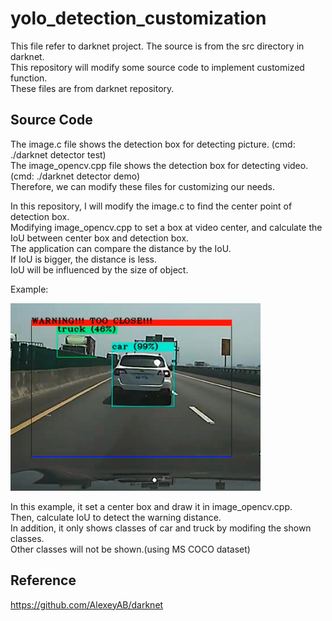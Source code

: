 # yolo_detection_customization
This file refer to darknet project. The source is from the src directory in darknet.  
This repository will modify some source code to implement customized function.  
These files are from darknet repository.  

## Source Code
The image.c file shows the detection box for detecting picture. (cmd: ./darknet detector test)  
The image_opencv.cpp file shows the detection box for detecting video. (cmd: ./darknet detector demo)  
Therefore, we can modify these files for customizing our needs.  

In this repository, I will modify the image.c to find the center point of detection box.  
Modifying image_opencv.cpp to set a box at video center, and calculate the IoU between center box and detection box.  
The application can compare the distance by the IoU.  
If IoU is bigger, the distance is less.  
IoU will be influenced by the size of object.  

Example:  

<img src=https://github.com/neneyhsw/yolo_detection_customization/blob/main/alert.png width="400" height="300">  


In this example, it set a center box and draw it in image_opencv.cpp.  
Then, calculate IoU to detect the warning distance.  
In addition, it only shows classes of car and truck by modifing the shown classes.  
Other classes will not be shown.(using MS COCO dataset)  

## Reference
https://github.com/AlexeyAB/darknet  
